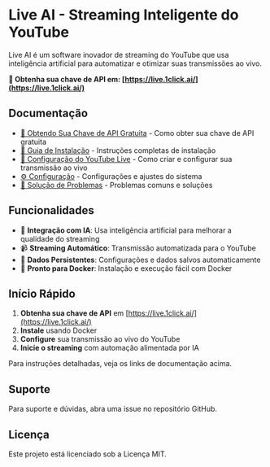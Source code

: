 # Live AI - Streaming Inteligente do YouTube

Live AI é um software inovador de streaming do YouTube que usa inteligência artificial para automatizar e otimizar suas transmissões ao vivo.

**🔑 Obtenha sua chave de API em: [https://live.1click.ai/](https://live.1click.ai/)**

## Documentação

- [🔑 Obtendo Sua Chave de API Gratuita](OBTENDO_CHAVE_API.md) - Como obter sua chave de API gratuita
- [📖 Guia de Instalação](INSTALLATION_PT_BR.md) - Instruções completas de instalação
- [🎥 Configuração do YouTube Live](YOUTUBE_LIVE_PT_BR.md) - Como criar e configurar sua transmissão ao vivo
- [⚙️ Configuração](CONFIGURATION_PT_BR.md) - Configurações e ajustes do sistema
- [🔧 Solução de Problemas](TROUBLESHOOTING_PT_BR.md) - Problemas comuns e soluções

## Funcionalidades

- 🤖 **Integração com IA**: Usa inteligência artificial para melhorar a qualidade do streaming
- 📹 **Streaming Automático**: Transmissão automatizada para o YouTube
- 💾 **Dados Persistentes**: Configurações e dados salvos automaticamente
- 🐳 **Pronto para Docker**: Instalação e execução fácil com Docker

## Início Rápido

1. **Obtenha sua chave de API** em [https://live.1click.ai/](https://live.1click.ai/)
2. **Instale** usando Docker
3. **Configure** sua transmissão ao vivo do YouTube
4. **Inicie o streaming** com automação alimentada por IA

Para instruções detalhadas, veja os links de documentação acima.

## Suporte

Para suporte e dúvidas, abra uma issue no repositório GitHub.

## Licença

Este projeto está licenciado sob a Licença MIT.
